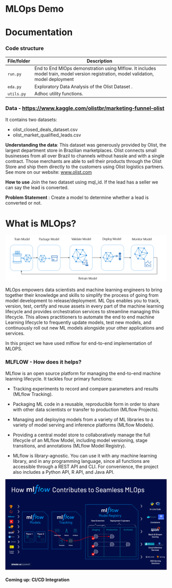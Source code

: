 # MLOps Demo

# Documentation

### Code structure

| File/folder                   | Description                                |
| ----------------------------- | ------------------------------------------ |
| `run.py`                        | End to End MlOps demonstration using Mlflow. It includes model train, model version registration, model validation, model deployment |
| `eda.py`                  | Exploratory Data Analysis of the Olist Dataset . |
| `utils.py`         | Adhoc utility functions. |

### Data - https://www.kaggle.com/olistbr/marketing-funnel-olist

It contains two datasets:
- olist_closed_deals_dataset.csv 
- olist_market_qualified_leads.csv

**Understanding the data**: 
This dataset was generously provided by Olist, the largest department store in Brazilian marketplaces. Olist connects small businesses from all over Brazil to channels without hassle and with a single contract. Those merchants are able to sell their products through the Olist Store and ship them directly to the customers using Olist logistics partners. See more on our website: www.olist.com

**How to use**
Join the two dataset using mql_id. If the lead has a seller we can say the lead is converted.

**Problem Statement** : Create a model to determine whether a lead is converted or not.

# What is MLOps?

<p align="center">
  <img src="https://raw.githubusercontent.com/soham1196/ml-ops-pipeline/master/docs/images/ml-lifecycle.png" alt="Azure Machine Learning Lifecycle" width="700"/>
</p>

MLOps empowers data scientists and machine learning engineers to bring together their knowledge and skills to simplify the process of going from model development to release/deployment. ML Ops enables you to track, version, test, certify and reuse assets in every part of the machine learning lifecycle and provides orchestration services to streamline managing this lifecycle. This allows practitioners to automate the end to end machine Learning lifecycle to frequently update models, test new models, and continuously roll out new ML models alongside your other applications and services.

In this project we have used mlflow for end-to-end implementation of MLOPS.

### MLFLOW - How does it helps?

MLflow is an open source platform for managing the end-to-end machine learning lifecycle. It tackles four primary functions:

- Tracking experiments to record and compare parameters and results (MLflow Tracking).

- Packaging ML code in a reusable, reproducible form in order to share with other data scientists or transfer to production (MLflow Projects).

- Managing and deploying models from a variety of ML libraries to a variety of model serving and inference platforms (MLflow Models).

- Providing a central model store to collaboratively manage the full lifecycle of an MLflow Model, including model versioning, stage transitions, and annotations (MLflow Model Registry).

- MLflow is library-agnostic. You can use it with any machine learning library, and in any programming language, since all functions are accessible through a REST API and CLI. For convenience, the project also includes a Python API, R API, and Java API.

<p align="center">
  <img src="https://raw.githubusercontent.com/soham1196/ml-ops-pipeline/master/docs/images/mflow.png" alt="Mlflow Lifecycle" width="700"/>
</p>

#### Coming up: CI/CD Integration
